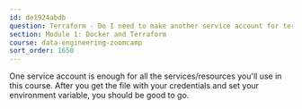 ```yaml
---
id: de1924abdb
question: Terraform - Do I need to make another service account for terraform before I get the keys (.json file)?
section: Module 1: Docker and Terraform
course: data-engineering-zoomcamp
sort_order: 1650
---
```


One service account is enough for all the services/resources you'll use in this course. After you get the file with your credentials and set your environment variable, you should be good to go.

